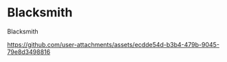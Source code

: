 # Blacksmith
Blacksmith


https://github.com/user-attachments/assets/ecdde54d-b3b4-479b-9045-79e8d3498816

